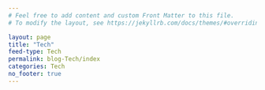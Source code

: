 ```yaml
---
# Feel free to add content and custom Front Matter to this file.
# To modify the layout, see https://jekyllrb.com/docs/themes/#overriding-theme-defaults

layout: page
title: "Tech"
feed-type: Tech
permalink: blog-Tech/index
categories: Tech
no_footer: true
---
```

